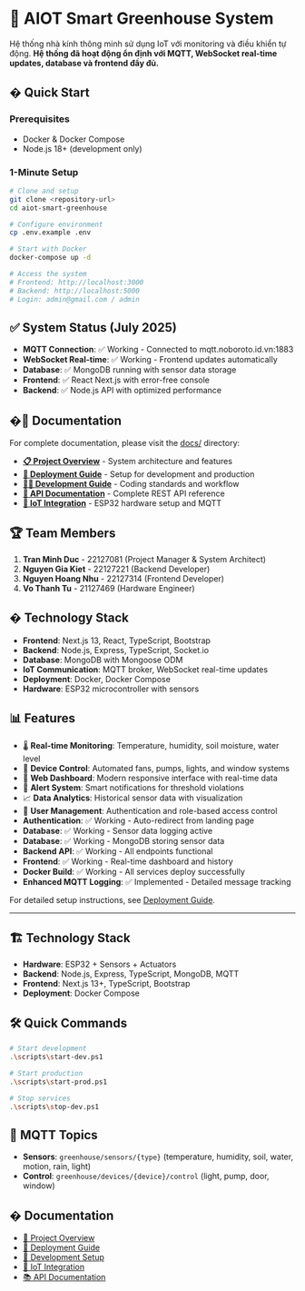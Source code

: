 # 🌱 AIOT Smart Greenhouse System

Hệ thống nhà kính thông minh sử dụng IoT với monitoring và điều khiển tự động. **Hệ thống đã hoạt động ổn định với MQTT, WebSocket real-time updates, database và frontend đầy đủ.**

## � Quick Start

### Prerequisites
- Docker & Docker Compose
- Node.js 18+ (development only)

### 1-Minute Setup
```bash
# Clone and setup
git clone <repository-url>
cd aiot-smart-greenhouse

# Configure environment  
cp .env.example .env

# Start with Docker
docker-compose up -d

# Access the system
# Frontend: http://localhost:3000
# Backend: http://localhost:5000
# Login: admin@gmail.com / admin
```

## ✅ System Status (July 2025)
- **MQTT Connection**: ✅ Working - Connected to mqtt.noboroto.id.vn:1883
- **WebSocket Real-time**: ✅ Working - Frontend updates automatically
- **Database**: ✅ MongoDB running with sensor data storage
- **Frontend**: ✅ React Next.js with error-free console
- **Backend**: ✅ Node.js API with optimized performance

## �📖 Documentation

For complete documentation, please visit the [docs/](docs/) directory:

- **[📋 Project Overview](docs/PROJECT_OVERVIEW.md)** - System architecture and features
- **[🚀 Deployment Guide](docs/DEPLOYMENT.md)** - Setup for development and production
- **[👨‍💻 Development Guide](docs/DEVELOPMENT.md)** - Coding standards and workflow
- **[🔌 API Documentation](docs/API_DOCUMENTATION.md)** - Complete REST API reference
- **[🔧 IoT Integration](docs/IOT_INTEGRATION.md)** - ESP32 hardware setup and MQTT

## 🏆 Team Members
1. **Tran Minh Duc** - 22127081 (Project Manager & System Architect)  
2. **Nguyen Gia Kiet** - 22127221 (Backend Developer)
3. **Nguyen Hoang Nhu** - 22127314 (Frontend Developer)  
4. **Vo Thanh Tu** - 21127469 (Hardware Engineer)

## � Technology Stack
- **Frontend**: Next.js 13, React, TypeScript, Bootstrap
- **Backend**: Node.js, Express, TypeScript, Socket.io
- **Database**: MongoDB with Mongoose ODM
- **IoT Communication**: MQTT broker, WebSocket real-time updates
- **Deployment**: Docker, Docker Compose
- **Hardware**: ESP32 microcontroller with sensors

## 📊 Features
- 🌡️ **Real-time Monitoring**: Temperature, humidity, soil moisture, water level
- 🔧 **Device Control**: Automated fans, pumps, lights, and window systems  
- 📱 **Web Dashboard**: Modern responsive interface with real-time data
- 🚨 **Alert System**: Smart notifications for threshold violations
- 📈 **Data Analytics**: Historical sensor data with visualization
- 🔐 **User Management**: Authentication and role-based access control  
- **Authentication**: ✅ Working - Auto-redirect from landing page
- **Database**: ✅ Working - Sensor data logging active
- **Database**: ✅ Working - MongoDB storing sensor data
- **Backend API**: ✅ Working - All endpoints functional  
- **Frontend**: ✅ Working - Real-time dashboard and history
- **Docker Build**: ✅ Working - All services deploy successfully
- **Enhanced MQTT Logging**: ✅ Implemented - Detailed message tracking

For detailed setup instructions, see [Deployment Guide](docs/DEPLOYMENT.md).

---

## 🏗️ Technology Stack
- **Hardware**: ESP32 + Sensors + Actuators
- **Backend**: Node.js, Express, TypeScript, MongoDB, MQTT
- **Frontend**: Next.js 13+, TypeScript, Bootstrap
- **Deployment**: Docker Compose

## 🛠️ Quick Commands

```bash
# Start development
.\scripts\start-dev.ps1

# Start production  
.\scripts\start-prod.ps1

# Stop services
.\scripts\stop-dev.ps1
```

## 📡 MQTT Topics
- **Sensors**: `greenhouse/sensors/{type}` (temperature, humidity, soil, water, motion, rain, light)
- **Control**: `greenhouse/devices/{device}/control` (light, pump, door, window)

## � Documentation
- [📖 Project Overview](docs/PROJECT_OVERVIEW.md)
- [🚀 Deployment Guide](docs/DEPLOYMENT.md) 
- [🔧 Development Setup](docs/DEVELOPMENT.md)
- [📡 IoT Integration](docs/IOT_INTEGRATION.md)
- [📚 API Documentation](docs/API_DOCUMENTATION.md)
